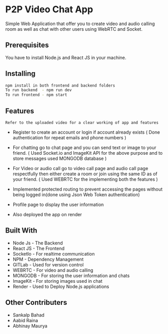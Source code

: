 # P2P Video Chat App 

Simple Web Application that offer you to create video and audio calling room as well as chat with other users using WebRTC and Socket.

## Prerequisites
You have to install Node.js and React JS in your machine.

## Installing
```bash
npm install in both frontend and backend folders
To run backend  - npm run dev
To run frontend - npm start 
```


## Features
```
Refer to the uploaded video for a clear working of app and features 
```
- Register to create an account or login if account already exists
( Done authentication for repeat emails and phone numbers )

- For chatting go to chat page and you can send text or image to your friend.
( Used Socket.io and ImageKit API for the above purpose and to store messages used MONGODB database )

- For Video or audio call go to video call page and audio call page respectfully then either create a room or join using the same ID as of your friend.
( Used WEBRTC for the implementing both the features )

- Implemented protected routing to prevent accessing the pages without being logged in(done using Json Web Token authentication)

- Profile page to display the user information

- Also deployed the app on render


## Built With

* Node Js  - The Backend
* React JS - The Frontend
* SocketIo - For realtime communication
* NPM      - Dependency Management
* GITLab   - Used for version control
* WEBRTC   - For video and audio calling
* MONGODB  - For storing the user information and chats
* ImageKit - For storing images used in chat 
* Render   - Used to Deploy Node.js applications

## Other Contributers

* Sankalp Bahad
* Aabid Raina
* Abhinay Maurya
